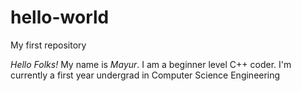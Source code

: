 # hello-world
My first repository

*Hello Folks!*
My name is *Mayur*. I am a beginner level C++ coder.
I'm currently a first year undergrad in Computer Science Engineering
